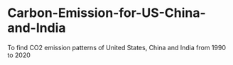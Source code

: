 # Carbon-Emission-for-US-China-and-India
To find CO2 emission patterns of United States, China and India from 1990 to 2020
